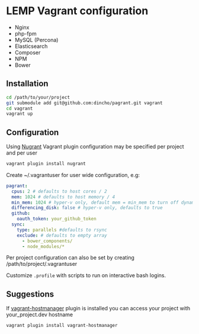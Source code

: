 LEMP Vagrant configuration
==========================

- Nginx
- php-fpm
- MySQL (Percona)
- Elasticsearch
- Composer
- NPM
- Bower


## Installation

```bash
cd /path/to/your/project
git submodule add git@github.com:dincho/pagrant.git vagrant
cd vagrant
vagrant up
```

## Configuration

Using [Nugrant](https://github.com/maoueh/nugrant) Vagrant plugin configuration may be specified per project and per user

```bash
vagrant plugin install nugrant
```

Create ~/.vagrantuser for user wide configuration, e.g:

```yml
pagrant:
  cpus: 2 # defaults to host cores / 2
  mem: 1024 # defaults to host memory / 4
  min_mem: 1024 # hyper-v only, default mem = min_mem to turn off dynamic memory
  differencing_disk: false # hyper-v only, defaults to true
  github:
    oauth_token: your_github_token
  sync:
    type: parallels #defaults to rsync
    exclude: # defaults to empty array
      - bower_components/
      - node_modules/*
```

Per project configuration can also be set by creating /path/to/project/.vagrantuser

Customize `.profile` with scripts to run on interactive bash logins.

## Suggestions

If [vagrant-hostmanager](https://github.com/devopsgroup-io/vagrant-hostmanager) plugin is installed 
you can access your project with your_project.dev hostname

```bash
vagrant plugin install vagrant-hostmanager
```
